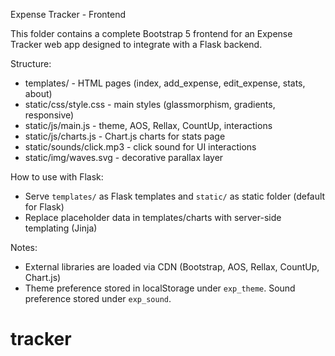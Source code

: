 Expense Tracker - Frontend

This folder contains a complete Bootstrap 5 frontend for an Expense Tracker web app designed to integrate with a Flask backend.

Structure:
- templates/ - HTML pages (index, add_expense, edit_expense, stats, about)
- static/css/style.css - main styles (glassmorphism, gradients, responsive)
- static/js/main.js - theme, AOS, Rellax, CountUp, interactions
- static/js/charts.js - Chart.js charts for stats page
- static/sounds/click.mp3 - click sound for UI interactions
- static/img/waves.svg - decorative parallax layer

How to use with Flask:
- Serve `templates/` as Flask templates and `static/` as static folder (default for Flask)
- Replace placeholder data in templates/charts with server-side templating (Jinja)

Notes:
- External libraries are loaded via CDN (Bootstrap, AOS, Rellax, CountUp, Chart.js)
- Theme preference stored in localStorage under `exp_theme`. Sound preference stored under `exp_sound`.

# tracker
